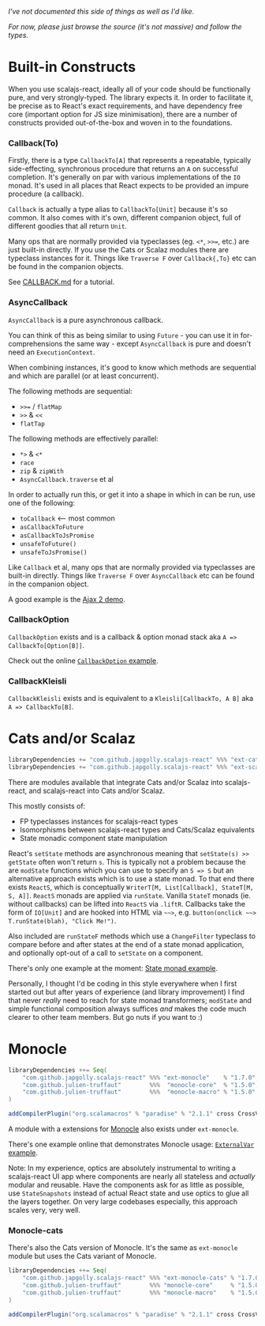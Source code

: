 *I've not documented this side of things as well as I'd like.*

*For now, please just browse the source (it's not massive) and follow the types.*

Built-in Constructs
========

When you use scalajs-react, ideally all of your code should be functionally pure,
and very strongly-typed. The library expects it. In order to facilitate it,
be precise as to React's exact requirements,
and have dependency free core (important option for JS size minimisation),
there are a number of constructs provided out-of-the-box and woven in to the foundations.

### Callback(To)

Firstly, there is a type `CallbackTo[A]` that represents a repeatable,
typically side-effecting, synchronous procedure that returns an `A` on successful completion.
It's generally on par with various implementations of the `IO` monad.
It's used in all places that React expects to be provided an impure procedure (a callback).

`Callback` is actually a type alias to `CallbackTo[Unit]` because it's so common.
It also comes with it's own, different companion object, full of different goodies that all return `Unit`.

Many ops that are normally provided via typeclasses (eg. `<*`, `>>=`, etc.) are just built-in directly.
If you use the Cats or Scalaz modules there are typeclass instances for it.
Things like `Traverse F` over `Callback{,To}` etc can be found in the companion objects.

See [CALLBACK.md](CALLBACK.md) for a tutorial.


### AsyncCallback

`AsyncCallback` is a pure asynchronous callback.

You can think of this as being similar to using `Future` - you can use it in for-comprehensions the same way -
except `AsyncCallback` is pure and doesn't need an `ExecutionContext`.

When combining instances, it's good to know which methods are sequential and which are parallel
(or at least concurrent).

The following methods are sequential:
- `>>=` / `flatMap`
- `>>` & `<<`
- `flatTap`

The following methods are effectively parallel:
- `*>` & `<*`
- `race`
- `zip` & `zipWith`
- `AsyncCallback.traverse` et al

In order to actually run this, or get it into a shape in which in can be run, use one of the following:
- `toCallback` <-- most common
- `asCallbackToFuture`
- `asCallbackToJsPromise`
- `unsafeToFuture()`
- `unsafeToJsPromise()`

Like `Callback` et al, many ops that are normally provided via typeclasses are built-in directly.
Things like `Traverse F` over `AsyncCallback` etc can be found in the companion object.

A good example is the [Ajax 2 demo](https://japgolly.github.io/scalajs-react/#examples/ajax-2).

### CallbackOption

`CallbackOption` exists and is a callback & option monad stack aka `A => CallbackTo[Option[B]]`.

Check out the online [`CallbackOption` example](https://japgolly.github.io/scalajs-react/#examples/callback-option).

### CallbackKleisli

`CallbackKleisli` exists and is equivalent to a `Kleisli[CallbackTo, A B]` aka `A => CallbackTo[B]`.


Cats and/or Scalaz
==================

```scala
libraryDependencies += "com.github.japgolly.scalajs-react" %%% "ext-cats"     % "1.7.0"
libraryDependencies += "com.github.japgolly.scalajs-react" %%% "ext-scalaz72" % "1.7.0"
```

There are modules available that integrate Cats and/or Scalaz into scalajs-react,
and scalajs-react into Cats and/or Scalaz.

This mostly consists of:
* FP typeclasses instances for scalajs-react types
* Isomorphisms between scalajs-react types and Cats/Scalaz equivalents
* State monadic component state manipulation

React's `setState` methods are asynchronous meaning that `setState(s) >> getState` often won't return `s`.
This is typically not a problem because the are `modState` functions which you can use to specify an
`S => S` but an alternative approach exists which is to use a state monad.
To that end there exists `ReactS`, which is conceptually `WriterT[M, List[Callback], StateT[M, S, A]]`. `ReactS` monads are applied via `runState`. Vanilla `StateT` monads (ie. without callbacks) can be lifted into `ReactS` via `.liftR`. Callbacks take the form of `IO[Unit]` and are hooked into HTML via `~~>`, e.g. `button(onclick ~~> T.runState(blah), "Click Me!")`.

Also included are `runStateF` methods which use a `ChangeFilter` typeclass to compare before and after states at the end of a state monad application, and optionally opt-out of a call to `setState` on a component.

There's only one example at the moment:
[State monad example](https://japgolly.github.io/scalajs-react/#examples/state-monad).

Personally, I thought I'd be coding in this style everywhere when I first started out but after years
of experience (and library improvement) I find that never *really* need to reach for state monad
transformers; `modState` and simple functional composition always suffices *and* makes the code
much clearer to other team members. But go nuts if you want to :)


Monocle
=======

```scala
libraryDependencies ++= Seq(
    "com.github.japgolly.scalajs-react" %%% "ext-monocle"    % "1.7.0",
    "com.github.julien-truffaut"        %%%  "monocle-core"  % "1.5.0",
    "com.github.julien-truffaut"        %%%  "monocle-macro" % "1.5.0"
)

addCompilerPlugin("org.scalamacros" % "paradise" % "2.1.1" cross CrossVersion.full)
```

A module with a extensions for [Monocle](https://github.com/julien-truffaut/Monocle) also exists under `ext-monocle`.

There's one example online that demonstrates Monocle usage:
[`ExternalVar` example](https://japgolly.github.io/scalajs-react/#examples/external-var).

Note: In my experience, optics are absolutely instrumental to writing a scalajs-react UI app
where components are nearly all stateless and *actually* modular and reusable.
Have the components ask for as little as possible, use `StateSnapshots` instead of actual React state
and use optics to glue all the layers together.
On very large codebases especially, this approach scales very, very well.


### Monocle-cats

There's also the Cats version of Monocle.
It's the same as `ext-monocle` module but uses the Cats variant of Monocle.

```scala
libraryDependencies ++= Seq(
    "com.github.japgolly.scalajs-react" %%% "ext-monocle-cats" % "1.7.0",
    "com.github.julien-truffaut"        %%% "monocle-core"     % "1.5.0-cats",
    "com.github.julien-truffaut"        %%% "monocle-macro"    % "1.5.0-cats"
)

addCompilerPlugin("org.scalamacros" % "paradise" % "2.1.1" cross CrossVersion.full)
```
